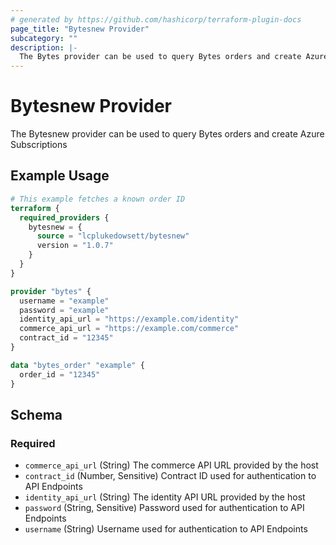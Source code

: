 ```yaml
---
# generated by https://github.com/hashicorp/terraform-plugin-docs
page_title: "Bytesnew Provider"
subcategory: ""
description: |-
  The Bytes provider can be used to query Bytes orders and create Azure Subscriptions
---
```


# Bytesnew Provider

The Bytesnew provider can be used to query Bytes orders and create Azure Subscriptions

## Example Usage

```terraform
# This example fetches a known order ID
terraform {
  required_providers {
    bytesnew = {
      source = "lcplukedowsett/bytesnew"
      version = "1.0.7"
    }
  }
}

provider "bytes" {
  username = "example"
  password = "example"
  identity_api_url = "https://example.com/identity"
  commerce_api_url = "https://example.com/commerce"
  contract_id = "12345"
}

data "bytes_order" "example" {
  order_id = "12345"
}
```

<!-- schema generated by tfplugindocs -->
## Schema

### Required

- `commerce_api_url` (String) The commerce API URL provided by the host
- `contract_id` (Number, Sensitive) Contract ID used for authentication to API Endpoints
- `identity_api_url` (String) The identity API URL provided by the host
- `password` (String, Sensitive) Password used for authentication to API Endpoints
- `username` (String) Username used for authentication to API Endpoints
